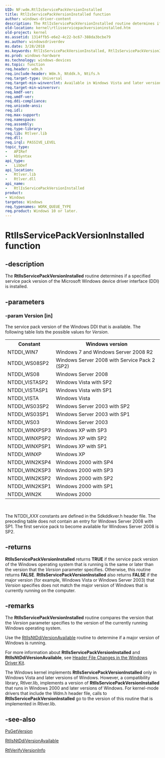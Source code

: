 ```yaml
---
UID: NF:wdm.RtlIsServicePackVersionInstalled
title: RtlIsServicePackVersionInstalled function
author: windows-driver-content
description: The RtlIsServicePackVersionInstalled routine determines if a specified service pack version of the Microsoft Windows device driver interface (DDI) is installed.
old-location: kernel\rtlisservicepackversioninstalled.htm
old-project: kernel
ms.assetid: 1314ffb5-e6e2-4c22-bc67-388da3bcbe79
ms.author: windowsdriverdev
ms.date: 3/28/2018
ms.keywords: RtlIsServicePackVersionInstalled, RtlIsServicePackVersionInstalled routine [Kernel-Mode Driver Architecture], k109_1552acd9-7036-45d2-bd1c-57b7a2154ecb.xml, kernel.rtlisservicepackversioninstalled, wdm/RtlIsServicePackVersionInstalled
ms.prod: windows-hardware
ms.technology: windows-devices
ms.topic: function
req.header: wdm.h
req.include-header: Wdm.h, Ntddk.h, Ntifs.h
req.target-type: Universal
req.target-min-winverclnt: Available in Windows Vista and later versions of Windows. A compatibility library supports this routine in earlier versions of Windows (see Remarks section).
req.target-min-winversvr: 
req.kmdf-ver: 
req.umdf-ver: 
req.ddi-compliance: 
req.unicode-ansi: 
req.idl: 
req.max-support: 
req.namespace: 
req.assembly: 
req.type-library: 
req.lib: Rtlver.lib
req.dll: 
req.irql: PASSIVE_LEVEL
topic_type:
-	APIRef
-	kbSyntax
api_type:
-	LibDef
api_location:
-	Rtlver.lib
-	Rtlver.dll
api_name:
-	RtlIsServicePackVersionInstalled
product:
- Windows
targetos: Windows
req.typenames: WORK_QUEUE_TYPE
req.product: Windows 10 or later.
---
```


# RtlIsServicePackVersionInstalled function


## -description


The <b>RtlIsServicePackVersionInstalled</b> routine determines if a specified service pack version of the Microsoft Windows device driver interface (DDI) is installed.


## -parameters




### -param Version [in]

The service pack version of the Windows DDI that is available. The following table lists the possible values for <i>Version</i>.

<table>
<tr>
<th>Constant</th>
<th>Windows version</th>
</tr>
<tr>
<td>
NTDDI_WIN7

</td>
<td>
Windows 7 and Windows Server 2008 R2

</td>
</tr>
<tr>
<td>
NTDDI_WS08SP2

</td>
<td>
Windows Server 2008 with Service Pack 2 (SP2)

</td>
</tr>
<tr>
<td>
NTDDI_WS08

</td>
<td>
Windows Server 2008

</td>
</tr>
<tr>
<td>
NTDDI_VISTASP2

</td>
<td>
Windows Vista with SP2

</td>
</tr>
<tr>
<td>
NTDDI_VISTASP1

</td>
<td>
Windows Vista with SP1

</td>
</tr>
<tr>
<td>
NTDDI_VISTA

</td>
<td>
Windows Vista

</td>
</tr>
<tr>
<td>
NTDDI_WS03SP2

</td>
<td>
Windows Server 2003 with SP2

</td>
</tr>
<tr>
<td>
NTDDI_WS03SP1

</td>
<td>
Windows Server 2003 with SP1

</td>
</tr>
<tr>
<td>
NTDDI_WS03

</td>
<td>
Windows Server 2003

</td>
</tr>
<tr>
<td>
NTDDI_WINXPSP3

</td>
<td>
Windows XP with SP3

</td>
</tr>
<tr>
<td>
NTDDI_WINXPSP2

</td>
<td>
Windows XP with SP2

</td>
</tr>
<tr>
<td>
NTDDI_WINXPSP1

</td>
<td>
Windows XP with SP1

</td>
</tr>
<tr>
<td>
NTDDI_WINXP

</td>
<td>
Windows XP

</td>
</tr>
<tr>
<td>
NTDDI_WIN2KSP4

</td>
<td>
Windows 2000 with SP4

</td>
</tr>
<tr>
<td>
NTDDI_WIN2KSP3

</td>
<td>
Windows 2000 with SP3

</td>
</tr>
<tr>
<td>
NTDDI_WIN2KSP2

</td>
<td>
Windows 2000 with SP2

</td>
</tr>
<tr>
<td>
NTDDI_WIN2KSP1

</td>
<td>
Windows 2000 with SP1

</td>
</tr>
<tr>
<td>
NTDDI_WIN2K

</td>
<td>
Windows 2000

</td>
</tr>
</table>
 

The NTDDI_<i>XXX</i> constants are defined in the Sdkddkver.h header file. The preceding table does not contain an entry for Windows Server 2008 with SP1. The first service pack to become available for Windows Server 2008 is SP2. 


## -returns



<b>RtlIsServicePackVersionInstalled</b> returns <b>TRUE</b> if the service pack version of the Windows operating system that is running is the same or later than the version that the <i>Version</i> parameter specifies. Otherwise, this routine returns <b>FALSE</b>. <b>RtlIsServicePackVersionInstalled</b> also returns <b>FALSE</b> if the major version (for example, Windows Vista or Windows Server 2003) that <i>Version</i> specifies does not match the major version of Windows that is currently running on the computer.




## -remarks



The <b>RtlIsServicePackVersionInstalled</b> routine compares the version that the <i>Version</i> parameter specifies to the version of the currently running Windows operating system.

Use the <a href="https://msdn.microsoft.com/library/windows/hardware/ff561954">RtlIsNtDdiVersionAvailable</a> routine to determine if a major version of Windows is running.

For more information about <b>RtlIsServicePackVersionInstalled</b> and <b>RtlIsNtDdiVersionAvailable</b>, see <a href="https://msdn.microsoft.com/7d02148d-502d-4b49-9c56-9fff498dd2af">Header File Changes in the Windows Driver Kit</a>.

The Windows kernel implements <b>RtlIsServicePackVersionInstalled</b> only in Windows Vista and later versions of Windows. However, a compatibility library, Rtlver.lib, implements a version of <b>RtlIsServicePackVersionInstalled</b> that runs in Windows 2000 and later versions of Windows. For kernel-mode drivers that include the Wdm.h header file, calls to <b>RtlIsServicePackVersionInstalled</b> go to the version of this routine that is implemented in Rtlver.lib.




## -see-also




<a href="https://msdn.microsoft.com/library/windows/hardware/ff559941">PsGetVersion</a>



<a href="https://msdn.microsoft.com/library/windows/hardware/ff561954">RtlIsNtDdiVersionAvailable</a>



<a href="https://msdn.microsoft.com/library/windows/hardware/ff563026">RtlVerifyVersionInfo</a>
 

 

